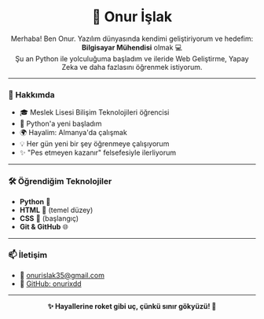 <h1 align="center">🚀 Onur İşlak</h1>

<p align="center">
  Merhaba! Ben Onur. Yazılım dünyasında kendimi geliştiriyorum ve hedefim: <strong>Bilgisayar Mühendisi</strong> olmak 💻<br>
  Şu an Python ile yolculuğuma başladım ve ileride Web Geliştirme, Yapay Zeka ve daha fazlasını öğrenmek istiyorum.
</p>

---

### 📌 Hakkımda

- 🎓 Meslek Lisesi Bilişim Teknolojileri öğrencisi
- 🐍 Python'a yeni başladım
- 🌍 Hayalim: Almanya'da çalışmak
- 💡 Her gün yeni bir şey öğrenmeye çalışıyorum
- ✨ "Pes etmeyen kazanır" felsefesiyle ilerliyorum

---

### 🛠️ Öğrendiğim Teknolojiler

- **Python** 🐍
- **HTML** 🧱 (temel düzey)
- **CSS** 🎨 (başlangıç)
- **Git & GitHub** 🌐

---

### 📫 İletişim

- 📧 onurislak35@gmail.com  
- 💼 [GitHub: onurixdd](https://github.com/onurixdd)

---

<p align="center">
  <strong>✨ Hayallerine roket gibi uç, çünkü sınır gökyüzü! 🚀</strong>
</p>
